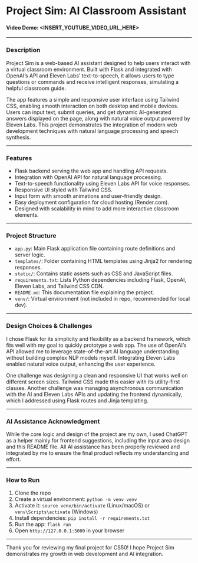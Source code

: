 # Project Sim: AI Classroom Assistant

#### Video Demo: <INSERT_YOUTUBE_VIDEO_URL_HERE>

---

### Description

Project Sim is a web-based AI assistant designed to help users interact with a virtual classroom environment. Built with Flask and integrated with OpenAI’s API and Eleven Labs’ text-to-speech, it allows users to type questions or commands and receive intelligent responses, simulating a helpful classroom guide.

The app features a simple and responsive user interface using Tailwind CSS, enabling smooth interaction on both desktop and mobile devices. Users can input text, submit queries, and get dynamic AI-generated answers displayed on the page, along with natural voice output powered by Eleven Labs. This project demonstrates the integration of modern web development techniques with natural language processing and speech synthesis.

---

### Features

- Flask backend serving the web app and handling API requests.
- Integration with OpenAI API for natural language processing.
- Text-to-speech functionality using Eleven Labs API for voice responses.
- Responsive UI styled with Tailwind CSS.
- Input form with smooth animations and user-friendly design.
- Easy deployment configuration for cloud hosting (Render.com).
- Designed with scalability in mind to add more interactive classroom elements.

---

### Project Structure

- `app.py`: Main Flask application file containing route definitions and server logic.
- `templates/`: Folder containing HTML templates using Jinja2 for rendering responses.
- `static/`: Contains static assets such as CSS and JavaScript files.
- `requirements.txt`: Lists Python dependencies including Flask, OpenAI, Eleven Labs, and Tailwind CSS CDN.
- `README.md`: This documentation file explaining the project.
- `venv/`: Virtual environment (not included in repo, recommended for local dev).

---

### Design Choices & Challenges

I chose Flask for its simplicity and flexibility as a backend framework, which fits well with my goal to quickly prototype a web app. The use of OpenAI’s API allowed me to leverage state-of-the-art AI language understanding without building complex NLP models myself. Integrating Eleven Labs enabled natural voice output, enhancing the user experience.

One challenge was designing a clean and responsive UI that works well on different screen sizes. Tailwind CSS made this easier with its utility-first classes. Another challenge was managing asynchronous communication with the AI and Eleven Labs APIs and updating the frontend dynamically, which I addressed using Flask routes and Jinja templating.

---

### AI Assistance Acknowledgment

While the core logic and design of the project are my own, I used ChatGPT as a helper mainly for frontend suggestions, including the input area design and this README file. All AI assistance has been properly reviewed and integrated by me to ensure the final product reflects my understanding and effort.

---

### How to Run

1. Clone the repo
2. Create a virtual environment: `python -m venv venv`
3. Activate it: `source venv/bin/activate` (Linux/macOS) or `venv\Scripts\activate` (Windows)
4. Install dependencies: `pip install -r requirements.txt`
5. Run the app: `flask run`
6. Open `http://127.0.0.1:5000` in your browser

---

Thank you for reviewing my final project for CS50! I hope Project Sim demonstrates my growth in web development and AI integration.
